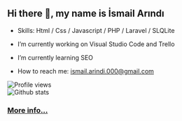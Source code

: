 ## Hi there 👋, my name is İsmail Arındı

*  Skills: Html / Css / Javascript / PHP / Laravel / SLQLite 

*  I’m currently working on Visual Studio Code and Trello 

*  I’m currently learning SEO

*  How to reach me: ismail.arindi.000@gmail.com

 
![Profile views](https://gpvc.arturio.dev/Duvar000)  
![Github stats](https://github-readme-stats.vercel.app/api?username=Duvar000&show_icons=true)

### [More info...](https://duvar000.github.io/more-info/)



